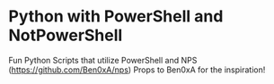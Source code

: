# Python with PowerShell and NotPowerShell
Fun Python Scripts that utilize PowerShell and NPS (https://github.com/Ben0xA/nps)
Props to Ben0xA for the inspiration!
